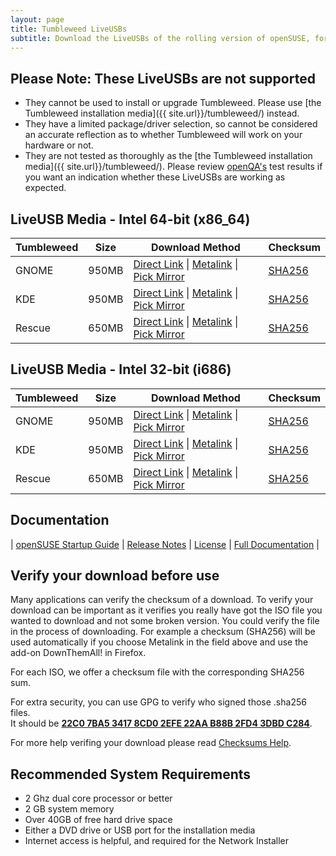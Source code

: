 ```yaml
---
layout: page
title: Tumbleweed LiveUSBs
subtitle: Download the LiveUSBs of the rolling version of openSUSE, for desktop PCs, laptops, and servers. 
---
```


## Please Note: These LiveUSBs are not supported

* They cannot be used to install or upgrade Tumbleweed. Please use [the Tumbleweed installation media]({{ site.url}}/tumbleweed/) instead.
* They have a limited package/driver selection, so cannot be considered an accurate reflection as to whether Tumbleweed will work on your hardware or not.
* They are not tested as thoroughly as the [the Tumbleweed installation media]({{ site.url}}/tumbleweed/). Please review [openQA's](https://openqa.opensuse.org/) test results if you want an indication whether these LiveUSBs are working as expected.

## LiveUSB Media - Intel 64-bit (x86_64)

| Tumbleweed | Size | Download Method | Checksum |
| --------- | ---- | --------------- | -------- |
| GNOME | 950MB | [Direct Link](http://download.opensuse.org/tumbleweed/iso/openSUSE-Tumbleweed-GNOME-Live-x86_64-Current.iso) \| [Metalink](http://download.opensuse.org/tumbleweed/iso/openSUSE-Tumbleweed-GNOME-Live-x86_64-Current.iso.meta4) \| [Pick Mirror](http://download.opensuse.org/tumbleweed/iso/openSUSE-Tumbleweed-GNOME-Live-x86_64-Current.iso?mirrorlist) | [SHA256](http://download.opensuse.org/tumbleweed/iso/openSUSE-Tumbleweed-GNOME-Live-x86_64-Current.iso.sha256) |
| KDE | 950MB | [Direct Link](http://download.opensuse.org/tumbleweed/iso/openSUSE-Tumbleweed-KDE-Live-x86_64-Current.iso) \| [Metalink](http://download.opensuse.org/tumbleweed/iso/openSUSE-Tumbleweed-KDE-Live-x86_64-Current.iso.meta4) \| [Pick Mirror](http://download.opensuse.org/tumbleweed/iso/openSUSE-Tumbleweed-KDE-Live-x86_64-Current.iso?mirrorlist) | [SHA256](http://download.opensuse.org/tumbleweed/iso/openSUSE-Tumbleweed-KDE-Live-x86_64-Current.iso.sha256) |
| Rescue | 650MB | [Direct Link](http://download.opensuse.org/tumbleweed/iso/openSUSE-Tumbleweed-Rescue-CD-x86_64-Current.iso) \| [Metalink](http://download.opensuse.org/tumbleweed/iso/openSUSE-Tumbleweed-Rescue-CD-x86_64-Current.iso.meta4) \| [Pick Mirror](http://download.opensuse.org/tumbleweed/iso/openSUSE-Tumbleweed-Rescue-CD-x86_64-Current.iso?mirrorlist) | [SHA256](http://download.opensuse.org/tumbleweed/iso/openSUSE-Tumbleweed-Rescue-CD-x86_64-Current.iso.sha256) |

## LiveUSB Media - Intel 32-bit (i686)

| Tumbleweed | Size | Download Method | Checksum |
| --------- | ---- | --------------- | -------- |
| GNOME | 950MB | [Direct Link](http://download.opensuse.org/tumbleweed/iso/openSUSE-Tumbleweed-GNOME-Live-i686-Current.iso) \| [Metalink](http://download.opensuse.org/tumbleweed/iso/openSUSE-Tumbleweed-GNOME-Live-i686-Current.iso.meta4) \| [Pick Mirror](http://download.opensuse.org/tumbleweed/iso/openSUSE-Tumbleweed-GNOME-Live-i686-Current.iso?mirrorlist) | [SHA256](http://download.opensuse.org/tumbleweed/iso/openSUSE-Tumbleweed-GNOME-Live-i686-Current.iso.sha256) |
| KDE | 950MB | [Direct Link](http://download.opensuse.org/tumbleweed/iso/openSUSE-Tumbleweed-KDE-Live-i686-Current.iso) \| [Metalink](http://download.opensuse.org/tumbleweed/iso/openSUSE-Tumbleweed-KDE-Live-i686-Current.iso.meta4) \| [Pick Mirror](http://download.opensuse.org/tumbleweed/iso/openSUSE-Tumbleweed-KDE-Live-i686-Current.iso?mirrorlist) | [SHA256](http://download.opensuse.org/tumbleweed/iso/openSUSE-Tumbleweed-KDE-Live-i686-Current.iso.sha256) |
| Rescue | 650MB | [Direct Link](http://download.opensuse.org/tumbleweed/iso/openSUSE-Tumbleweed-Rescue-CD-i686-Current.iso) \| [Metalink](http://download.opensuse.org/tumbleweed/iso/openSUSE-Tumbleweed-Rescue-CD-i686-Current.iso.meta4) \| [Pick Mirror](http://download.opensuse.org/tumbleweed/iso/openSUSE-Tumbleweed-Rescue-CD-i686-Current.iso?mirrorlist) | [SHA256](http://download.opensuse.org/tumbleweed/iso/openSUSE-Tumbleweed-Rescue-CD-i686-Current.iso.sha256) |

## Documentation

| [openSUSE Startup Guide](https://doc.opensuse.org/documentation/leap/startup/single-html/book.opensuse.startup/index.html) | [Release Notes](https://doc.opensuse.org/release-notes/x86_64/openSUSE/Tumbleweed/) | [License](https://en.opensuse.org/openSUSE:License) | [Full Documentation](https://doc.opensuse.org) |

## Verify your download before use

Many applications can verify the checksum of a download. To verify your download can be important as it verifies you really have got the ISO file you wanted to download and not some broken version. You could verify the file in the process of downloading. For example a checksum (SHA256) will be used automatically if you choose Metalink in the field above and use the add-on DownThemAll! in Firefox.

For each ISO, we offer a checksum file with the corresponding SHA256 sum. 

For extra security, you can use GPG to verify who signed those .sha256 files.  
It should be [**22C0 7BA5 3417 8CD0 2EFE 22AA B88B 2FD4 3DBD C284**](http://keyserver.opensuse.org/pks/lookup?search=0x3DBDC284&fingerprint=on&op=vindex).

For more help verifing your download please read [Checksums Help](https://en.opensuse.org/SDB:Download_help#Checksums).

## Recommended System Requirements

* 2 Ghz dual core processor or better
* 2 GB system memory
* Over 40GB of free hard drive space
* Either a DVD drive or USB port for the installation media
* Internet access is helpful, and required for the Network Installer
